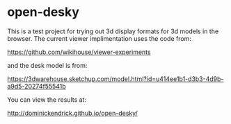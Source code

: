 # open-desky

This is a test project for trying out 3d display formats for 3d models in the browser.
The current viewer implimentation uses the code from:

https://github.com/wikihouse/viewer-experiments

and the desk model is from:

https://3dwarehouse.sketchup.com/model.html?id=u414ee1b1-d3b3-4d9b-a9d5-20274f55541b

You can view the results at:

http://dominickendrick.github.io/open-desky/
